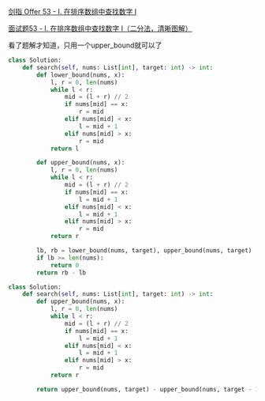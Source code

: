 [剑指 Offer 53 - I. 在排序数组中查找数字 I](https://leetcode-cn.com/problems/zai-pai-xu-shu-zu-zhong-cha-zhao-shu-zi-lcof/)

[面试题53 - I. 在排序数组中查找数字 I（二分法，清晰图解）](https://leetcode-cn.com/problems/zai-pai-xu-shu-zu-zhong-cha-zhao-shu-zi-lcof/solution/mian-shi-ti-53-i-zai-pai-xu-shu-zu-zhong-cha-zha-5/)

看了题解才知道，只用一个upper_bound就可以了

```python
class Solution:
    def search(self, nums: List[int], target: int) -> int:
        def lower_bound(nums, x):
            l, r = 0, len(nums)
            while l < r:
                mid = (l + r) // 2
                if nums[mid] == x:
                    r = mid
                elif nums[mid] < x:
                    l = mid + 1
                elif nums[mid] > x:
                    r = mid
            return l

        def upper_bound(nums, x):
            l, r = 0, len(nums)
            while l < r:
                mid = (l + r) // 2
                if nums[mid] == x:
                    l = mid + 1
                elif nums[mid] < x:
                    l = mid + 1
                elif nums[mid] > x:
                    r = mid
            return r

        lb, rb = lower_bound(nums, target), upper_bound(nums, target)
        if lb >= len(nums):
            return 0
        return rb - lb
```

```python
class Solution:
    def search(self, nums: List[int], target: int) -> int:
        def upper_bound(nums, x):
            l, r = 0, len(nums)
            while l < r:
                mid = (l + r) // 2
                if nums[mid] == x:
                    l = mid + 1
                elif nums[mid] < x:
                    l = mid + 1
                elif nums[mid] > x:
                    r = mid
            return r

        return upper_bound(nums, target) - upper_bound(nums, target - 1)
```